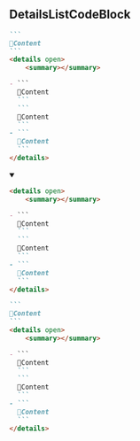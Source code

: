 ## DetailsListCodeBlock
````md
```
📌Content
```
<details open>
    <summary></summary>

- ```
  📌Content
  ```
  ```
  📌Content
  ```
- ```
  📌Content
  ```
</details>
````
<details open>
    <summary></summary>

````md
<details open>
    <summary></summary>

- ```
  📌Content
  ```
  ```
  📌Content
  ```
- ```
  📌Content
  ```
</details>
````
````md
```
📌Content
```
<details open>
    <summary></summary>

- ```
  📌Content
  ```
  ```
  📌Content
  ```
- ```
  📌Content
  ```
</details>
````
</details>
